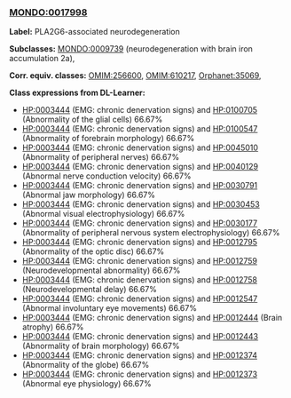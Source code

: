 
### [MONDO:0017998](http://purl.obolibrary.org/obo/MONDO_0017998)
**Label:** PLA2G6-associated neurodegeneration

**Subclasses:** [MONDO:0009739](http://purl.obolibrary.org/obo/MONDO_0009739) (neurodegeneration with brain iron accumulation 2a), 

**Corr. equiv. classes:** [OMIM:256600](http://purl.obolibrary.org/obo/OMIM_256600), [OMIM:610217](http://purl.obolibrary.org/obo/OMIM_610217), [Orphanet:35069](http://www.orpha.net/ORDO/Orphanet_35069), 

**Class expressions from DL-Learner:**

- [HP:0003444](http://purl.obolibrary.org/obo/HP_0003444) (EMG: chronic denervation signs) and [HP:0100705](http://purl.obolibrary.org/obo/HP_0100705) (Abnormality of the glial cells) 66.67%
- [HP:0003444](http://purl.obolibrary.org/obo/HP_0003444) (EMG: chronic denervation signs) and [HP:0100547](http://purl.obolibrary.org/obo/HP_0100547) (Abnormality of forebrain morphology) 66.67%
- [HP:0003444](http://purl.obolibrary.org/obo/HP_0003444) (EMG: chronic denervation signs) and [HP:0045010](http://purl.obolibrary.org/obo/HP_0045010) (Abnormality of peripheral nerves) 66.67%
- [HP:0003444](http://purl.obolibrary.org/obo/HP_0003444) (EMG: chronic denervation signs) and [HP:0040129](http://purl.obolibrary.org/obo/HP_0040129) (Abnormal nerve conduction velocity) 66.67%
- [HP:0003444](http://purl.obolibrary.org/obo/HP_0003444) (EMG: chronic denervation signs) and [HP:0030791](http://purl.obolibrary.org/obo/HP_0030791) (Abnormal jaw morphology) 66.67%
- [HP:0003444](http://purl.obolibrary.org/obo/HP_0003444) (EMG: chronic denervation signs) and [HP:0030453](http://purl.obolibrary.org/obo/HP_0030453) (Abnormal visual electrophysiology) 66.67%
- [HP:0003444](http://purl.obolibrary.org/obo/HP_0003444) (EMG: chronic denervation signs) and [HP:0030177](http://purl.obolibrary.org/obo/HP_0030177) (Abnormality of peripheral nervous system electrophysiology) 66.67%
- [HP:0003444](http://purl.obolibrary.org/obo/HP_0003444) (EMG: chronic denervation signs) and [HP:0012795](http://purl.obolibrary.org/obo/HP_0012795) (Abnormality of the optic disc) 66.67%
- [HP:0003444](http://purl.obolibrary.org/obo/HP_0003444) (EMG: chronic denervation signs) and [HP:0012759](http://purl.obolibrary.org/obo/HP_0012759) (Neurodevelopmental abnormality) 66.67%
- [HP:0003444](http://purl.obolibrary.org/obo/HP_0003444) (EMG: chronic denervation signs) and [HP:0012758](http://purl.obolibrary.org/obo/HP_0012758) (Neurodevelopmental delay) 66.67%
- [HP:0003444](http://purl.obolibrary.org/obo/HP_0003444) (EMG: chronic denervation signs) and [HP:0012547](http://purl.obolibrary.org/obo/HP_0012547) (Abnormal involuntary eye movements) 66.67%
- [HP:0003444](http://purl.obolibrary.org/obo/HP_0003444) (EMG: chronic denervation signs) and [HP:0012444](http://purl.obolibrary.org/obo/HP_0012444) (Brain atrophy) 66.67%
- [HP:0003444](http://purl.obolibrary.org/obo/HP_0003444) (EMG: chronic denervation signs) and [HP:0012443](http://purl.obolibrary.org/obo/HP_0012443) (Abnormality of brain morphology) 66.67%
- [HP:0003444](http://purl.obolibrary.org/obo/HP_0003444) (EMG: chronic denervation signs) and [HP:0012374](http://purl.obolibrary.org/obo/HP_0012374) (Abnormality of the globe) 66.67%
- [HP:0003444](http://purl.obolibrary.org/obo/HP_0003444) (EMG: chronic denervation signs) and [HP:0012373](http://purl.obolibrary.org/obo/HP_0012373) (Abnormal eye physiology) 66.67%


